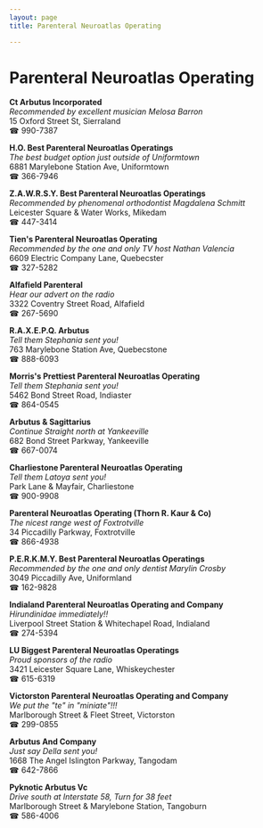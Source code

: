 ```yaml
---
layout: page 
title: Parenteral Neuroatlas Operating

---
```



# Parenteral Neuroatlas Operating


 **Ct Arbutus Incorporated**  
_Recommended by excellent musician Melosa Barron_  
15 Oxford Street St, Sierraland  
☎ 990-7387

**H.O. Best Parenteral Neuroatlas Operatings**  
_The best budget option just outside of Uniformtown_  
6881 Marylebone Station Ave, Uniformtown  
☎ 366-7946

**Z.A.W.R.S.Y. Best Parenteral Neuroatlas Operatings**  
_Recommended by phenomenal orthodontist Magdalena Schmitt_  
Leicester Square & Water Works, Mikedam  
☎ 447-3414

**Tien's Parenteral Neuroatlas Operating**  
_Recommended by the one and only TV host Nathan Valencia_  
6609 Electric Company Lane, Quebecster  
☎ 327-5282

**Alfafield Parenteral**  
_Hear our advert on the radio_  
3322 Coventry Street Road, Alfafield  
☎ 267-5690

**R.A.X.E.P.Q. Arbutus**  
_Tell them Stephania sent you!_  
763 Marylebone Station Ave, Quebecstone  
☎ 888-6093

**Morris's Prettiest Parenteral Neuroatlas Operating**  
_Tell them Stephania sent you!_  
5462 Bond Street Road, Indiaster  
☎ 864-0545

**Arbutus & Sagittarius**  
_Continue Straight north at Yankeeville_  
682 Bond Street Parkway, Yankeeville  
☎ 667-0074

**Charliestone Parenteral Neuroatlas Operating**  
_Tell them Latoya sent you!_  
Park Lane & Mayfair, Charliestone  
☎ 900-9908

**Parenteral Neuroatlas Operating (Thorn R. Kaur & Co)**  
_The nicest range west of Foxtrotville_  
34 Piccadilly Parkway, Foxtrotville  
☎ 866-4938

**P.E.R.K.M.Y. Best Parenteral Neuroatlas Operatings**  
_Recommended by the one and only dentist Marylin Crosby_  
3049 Piccadilly Ave, Uniformland  
☎ 162-9828

**Indialand Parenteral Neuroatlas Operating and Company**  
_Hirundinidae immediately!!_  
Liverpool Street Station & Whitechapel Road, Indialand  
☎ 274-5394

**LU Biggest Parenteral Neuroatlas Operatings**  
_Proud sponsors of the radio_  
3421 Leicester Square Lane, Whiskeychester  
☎ 615-6319

**Victorston Parenteral Neuroatlas Operating and Company**  
_We put the "te" in "miniate"!!!_  
Marlborough Street & Fleet Street, Victorston  
☎ 299-0855

**Arbutus And Company**  
_Just say Della sent you!_  
1668 The Angel Islington Parkway, Tangodam  
☎ 642-7866

**Pyknotic Arbutus Vc**  
_Drive south at Interstate 58, Turn for 38 feet_  
Marlborough Street & Marylebone Station, Tangoburn  
☎ 586-4006

